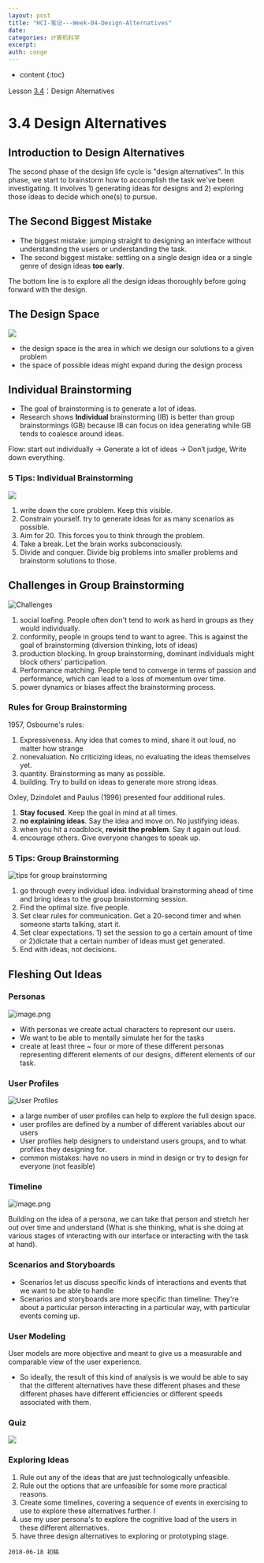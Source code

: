 ```yaml
---
layout: post
title: "HCI-笔记---Week-04-Design-Alternatives"
date:
categories: 计算机科学
excerpt:
auth: conge
---
```

* content
{:toc}

Lesson [3.4](https://classroom.udacity.com/courses/ud400/lessons/9699040074/concepts/last-viewed)：Design Alternatives

# 3.4 Design Alternatives

## Introduction to Design Alternatives

The second phase of the design life cycle is "design alternatives". In this phase, we start to brainstorm how to accomplish the task we've been investigating. It involves 1) generating ideas for designs and 2) exploring those ideas to decide which one(s) to pursue.

## The Second Biggest Mistake
* The biggest mistake: jumping straight to designing an interface without understanding the users or understanding the task. 
* The second biggest mistake: settling on a single design idea or a single genre of design ideas __too early__.

The bottom line is to explore all the design ideas thoroughly before going forward with the design.

## The Design Space
![](/assets/images/计算机科学/118382-234c97c319ee35f3.png)
* the design space is the area in which we design our solutions to a given problem
* the space of possible ideas might expand during the design process

## Individual Brainstorming

* The goal of brainstorming is to generate a lot of ideas.
* Research shows __Individual__ brainstorming (IB) is better than group brainstormings (GB) because IB can focus on idea generating while GB tends to coalesce around ideas.

Flow: start out individually -> Generate a lot of ideas -> Don’t judge, Write down everything.

### 5 Tips: Individual Brainstorming
![](/assets/images/计算机科学/118382-0be1aab92d64c8fa.png)

1. write down the core problem. Keep this visible. 
2. Constrain yourself. try to generate ideas for as many scenarios as possible.
3. Aim for 20. This forces you to think through the problem.
4. Take a break. Let the brain works subconsciously.
5. Divide and conquer. Divide big problems into smaller problems and brainstorm solutions to those. 

## Challenges in Group Brainstorming
![Challenges](/assets/images/计算机科学/118382-f80a0322cc303e73.png)

1. social loafing. People often don't tend to work as hard in groups as they would individually.
2. conformity, people in groups tend to want to agree. This is against the goal of brainstorming (diversion thinking, lots of ideas)
3. production blocking. In group brainstorming, dominant individuals might block others' participation.
4. Performance matching. People tend to converge in terms of passion and performance, which can lead to a loss of momentum over time. 
5. power dynamics or biases affect the brainstorming process.

### Rules for Group Brainstorming

1957, Osbourne's rules:
1. Expressiveness. Any idea that comes to mind, share it out loud, no matter how strange
2. nonevaluation. No criticizing ideas, no evaluating the ideas themselves yet.
3. quantity. Brainstorming as many as possible. 
4. building. Try to build on ideas to generate more strong ideas.

Oxley, Dzindolet and Paulus (1996) presented four additional rules.
1. __Stay focused__. Keep the goal in mind at all times.
2. __no explaining ideas__. Say the idea and move on. No justifying ideas.
3. when you hit a roadblock, __revisit the problem__. Say it again out loud.
4. encourage others. Give everyone changes to speak up.

### 5 Tips: Group Brainstorming
![tips for group brainstorming](/assets/images/计算机科学/118382-3cadc70c70524952.png)

1. go through every individual idea. individual brainstorming ahead of time and bring ideas to the group brainstorming session. 
2. Find the optimal size.  five people. 
3. Set clear rules for communication. Get a 20-second timer and when someone starts talking, start it. 
4. Set clear expectations. 1) set the session to go a certain amount of time or 2)dictate that a certain number of ideas must get generated. 
5. End with ideas, not decisions.

## Fleshing Out Ideas

### Personas

![image.png](/assets/images/计算机科学/118382-caa1d7d7c6a4a583.png)

* With personas we create actual characters to represent our users.
* We want to be able to mentally simulate her for the tasks
* create at least three ~ four or more of these different personas representing different elements of our designs, different elements of our task.

### User Profiles

![User Profiles](/assets/images/计算机科学/118382-b7eef57beb8bac6b.png)

* a large number of user profiles can help to explore the full design space.
* user profiles are defined by a number of different variables about our users
* User profiles help designers to understand users groups, and to what profiles they designing for.
* common mistakes: have no users in mind in design or try to design for everyone (not feasible)

### Timeline
![image.png](/assets/images/计算机科学/118382-36a85f979e52ff83.png)

Building on the idea of a persona, we can take that person and stretch her out over time and understand (What is she thinking, what is she doing at various stages of interacting with our interface or interacting with the task at hand).

### Scenarios and Storyboards

* Scenarios let us discuss specific kinds of interactions and events that we want to be able to handle
* Scenarios and storyboards are more specific than timeline: They're about a particular person interacting in a particular way, with particular events coming up.

### User Modeling

User models are more objective and meant to give us a measurable and comparable view of the user experience. 

* So ideally, the result of this kind of analysis is we would be able to say that the different alternatives have these different phases and these different phases have different efficiencies or different speeds associated with them. 

### Quiz

![](/assets/images/计算机科学/118382-6baa88f20055a97b.png)

### Exploring Ideas
1. Rule out any of the ideas that are just technologically unfeasible. 
2. Rule out the options that are unfeasible for some more practical reasons. 
3. Create some timelines, covering a sequence of events in exercising to use to explore these alternatives further. I
4. use my user persona's to explore the cognitive load of the users in these different alternatives. 
5. have three design alternatives to exploring or prototyping stage.


```
2018-06-18 初稿
```
